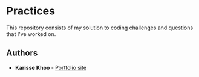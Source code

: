 # Practices
This repository consists of my solution to coding challenges and questions that I've worked on.

## Authors

* **Karisse Khoo** - [Portfolio site](https://karissekhoojw.firebaseapp.com)
